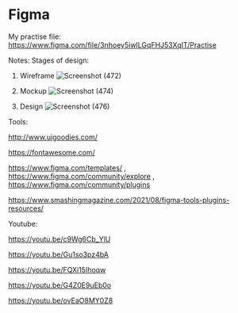 # Figma
My practise file: https://www.figma.com/file/3nhoey5iwILGqFHJ53XqIT/Practise

Notes:
Stages of design:
1) Wireframe
![Screenshot (472)](https://user-images.githubusercontent.com/34264682/139640957-75921749-650e-498d-b53e-9411afab6b98.png)

2) Mockup
![Screenshot (474)](https://user-images.githubusercontent.com/34264682/139641311-021fad77-2c49-4594-8df0-1e5a0100ce67.png)

4) Design
![Screenshot (476)](https://user-images.githubusercontent.com/34264682/139641656-b3a124d7-f133-473e-82ad-4cd33f12caa9.png)

Tools:

http://www.uigoodies.com/

https://fontawesome.com/

https://www.figma.com/templates/ , https://www.figma.com/community/explore , https://www.figma.com/community/plugins

https://www.smashingmagazine.com/2021/08/figma-tools-plugins-resources/

Youtube:

https://youtu.be/c9Wg6Cb_YlU

https://youtu.be/Gu1so3pz4bA

https://youtu.be/FQXi15Ihoqw

https://youtu.be/G4Z0E9uEb0o

https://youtu.be/ovEaO8MY0Z8
